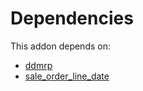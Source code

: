 # Dependencies

This addon depends on:

- [ddmrp](../../../../odoo-bringout-oca-ddmrp-ddmrp)
- [sale_order_line_date](../../../../../oca-workflow-process/odoo-bringout-oca-sale-workflow-sale_order_line_date)
